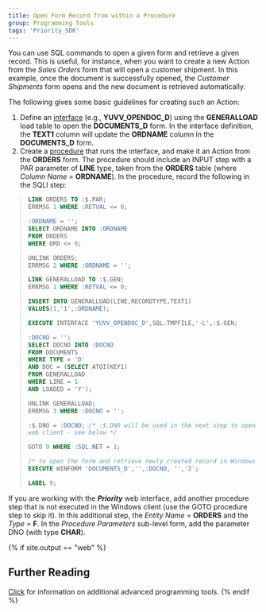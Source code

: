 ```yaml
---
title: Open Form Record from within a Procedure
group: Programming Tools
tags: 'Priority_SDK'
---
```


You can use SQL commands to open a given form and retrieve a given
record. This is useful, for instance, when you want to create a new
Action from the *Sales Orders* form that will open a customer
shipment. In this example, once the document is successfully opened, the
*Customer Shipments* form opens and the new document is retrieved
automatically.

The following gives some basic guidelines for creating such an Action:

1.  Define an [interface](Interfaces ) (e.g.,
    **YUVV_OPENDOC_D**) using the **GENERALLOAD** load table to open the
    **DOCUMENTS_D** form. In the interface definition, the **TEXT1**
    column will update the **ORDNAME** column in the **DOCUMENTS_D**
    form.
2.  Create a [procedure](Procedures ) that runs the interface,
    and make it an Action from the **ORDERS** form. The
    procedure should include an INPUT step with a PAR parameter of
    **LINE** type, taken from the **ORDERS** table (where *Column Name*
    = **ORDNAME**). In the procedure, record the following in the SQLI
    step:

> ```sql
> LINK ORDERS TO :$.PAR;
> ERRMSG 1 WHERE :RETVAL <= 0;
>
> :ORDNAME = '';
> SELECT ORDNAME INTO :ORDNAME 
> FROM ORDERS 
> WHERE ORD <> 0;
>
> UNLINK ORDERS;
> ERRMSG 2 WHERE :ORDNAME = '';
>
> LINK GENERALLOAD TO :$.GEN;
> ERRMSG 1 WHERE :RETVAL <= 0;
>
> INSERT INTO GENERALLOAD(LINE,RECORDTYPE,TEXT1)
> VALUES(1,'1',:ORDNAME);
>
> EXECUTE INTERFACE 'YUVV_OPENDOC_D',SQL.TMPFILE,'-L',:$.GEN;
>
> :DOCNO = '';
> SELECT DOCNO INTO :DOCNO 
> FROM DOCUMENTS 
> WHERE TYPE = 'D' 
> AND DOC = (SELECT ATOI(KEY1) 
> FROM GENERALLOAD 
> WHERE LINE = 1 
> AND LOADED = 'Y');
>
> UNLINK GENERALLOAD;
> ERRMSG 3 WHERE :DOCNO = '';
> 
> :$.DNO = :DOCNO; /* :$.DNO will be used in the next step to open the ORDERS form in a 
> web client - see below */
>
> GOTO 9 WHERE :SQL.NET = 1;
>
> /* to open the form and retrieve newly created record in Windows client: */
> EXECUTE WINFORM 'DOCUMENTS_D','',:DOCNO, '','2';
>
> LABEL 9;
> ```

<!-- TODO: Fix example and text for Web oriented development -->
If you are working with the ***Priority*** web interface, add another
procedure step that is not executed in the Windows client (use the GOTO
procedure step to skip it). In this additional step, the *Entity
Name* = **ORDERS** and the *Type* = **F**. In the *Procedure Parameters*
sub-level form, add the parameter DNO (with type **CHAR**).

{% if site.output == "web" %}
## Further Reading 

[Click](Advanced-Programming-Tools ) for information on
additional advanced programming tools.
{% endif %}